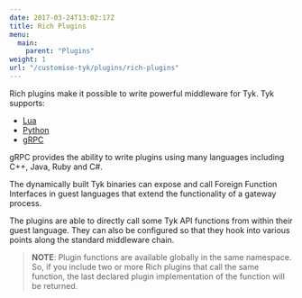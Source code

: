 ```yaml
---
date: 2017-03-24T13:02:17Z
title: Rich Plugins
menu:
  main:
    parent: "Plugins"
weight: 1
url: "/customise-tyk/plugins/rich-plugins"
---
```


Rich plugins make it possible to write powerful middleware for Tyk. Tyk supports: 

*   [Lua][2]
*   [Python][1]
*   [gRPC][3]

gRPC provides the ability to write plugins using many languages including C++, Java, Ruby and C#.

The dynamically built Tyk binaries can expose and call Foreign Function Interfaces in guest languages that extend the functionality of a gateway process.

The plugins are able to directly call some Tyk API functions from within their guest language. They can also be configured so that they hook into various points along the standard middleware chain.

> **NOTE**: Plugin functions are available globally in the same namespace. So, if you include two or more Rich plugins that call the same function, the last declared plugin implementation of the function will be returned.

 [1]: /docs/customise-tyk/plugins/rich-plugins/python/
 [2]: /docs/customise-tyk/plugins/rich-plugins/luajit/
 [3]: /docs/customise-tyk/plugins/rich-plugins/grpc/